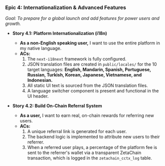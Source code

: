 ### **Epic 4: Internationalization & Advanced Features**
*Goal: To prepare for a global launch and add features for power users and growth.*

*   **Story 4.1: Platform Internationalization (i18n)**
    *   **As a non-English speaking user,** I want to use the entire platform in my native language.
    *   **ACs:**
        1.  The `next-i18next` framework is fully configured.
        2.  JSON translation files are created in `public/locales/` for the 10 target languages: **English, Mandarin, Spanish, Portuguese, Russian, Turkish, Korean, Japanese, Vietnamese, and Indonesian.**
        3.  All static UI text is sourced from the JSON translation files.
        4.  A language switcher component is present and functional in the UI header.

*   **Story 4.2: Build On-Chain Referral System**
    *   **As a user,** I want to earn real, on-chain rewards for referring new users.
    *   **ACs:**
        1.  A unique referral link is generated for each user.
        2.  The backend logic is implemented to attribute new users to their referrer.
        3.  When a referred user plays, a percentage of the platform fee is sent to the referrer's wallet via a transparent ZetaChain transaction, which is logged in the `zetachain_cctx_log` table.
